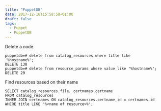 ```yaml
---
title: "PuppetDB"
date: 2017-12-18T15:58:58+01:00
draft: false
tags:
  - Puppet
  - PuppetDB
---
```


Delete a node

```
puppetdb=# delete from catalog_resources where title like '%hostname%';
DELETE 138
puppetdb=# delete from resource_params where value like '%hostname%';
DELETE 29
```

Find resources based on their name

```
SELECT catalog_resources.file, certnames.certname
FROM catalog_resources
INNER JOIN certnames ON catalog_resources.certname_id = certnames.id
WHERE title LIKE '%<name of resource>%';
```
